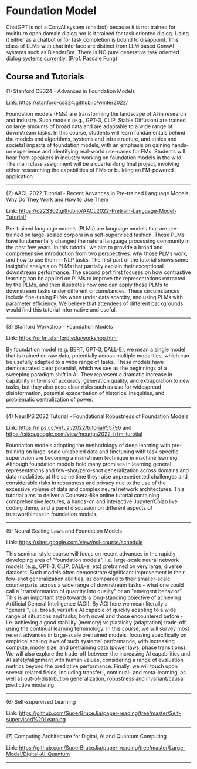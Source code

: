 # Foundation Model
ChatGPT is not a ConvAI system (chatbot) because it is not trained for multiturn open domain dialog nor is it trained for task oriented dialog.  Using it either as a chatbot or for task completion is bound to disappoint. This class of LLMs with chat interface are distinct from LLM based ConvAI systems such as BlenderBot. There is NO pure generative task oriented dialog systems currently. (Prof. Pascale Fung)

## Course and Tutorials

(1) Stanford CS324 - Advances in Foundation Models

Link: https://stanford-cs324.github.io/winter2022/

Foundation models (FMs) are transforming the landscape of AI in research and industry. Such models (e.g., GPT-3, CLIP, Stable Diffusion) are trained on large amounts of broad data and are adaptable to a wide range of downstream tasks. In this course, students will learn fundamentals behind the models and algorithms, systems and infrastructure, and ethics and societal impacts of foundation models, with an emphasis on gaining hands-on experience and identifying real-world use-cases for FMs. Students will hear from speakers in industry working on foundation models in the wild. The main class assignment will be a quarter-long final project, involving either researching the capabilities of FMs or building an FM-powered application.

---

(2) AACL 2022 Tutorial - Recent Advances in Pre-trained Language Models: Why Do They Work and How to Use Them

Link: https://d223302.github.io/AACL2022-Pretrain-Language-Model-Tutorial/

Pre-trained language models (PLMs) are language models that are pre-trained on large-scaled corpora in a self-supervised fashion. These PLMs have fundamentally changed the natural language processing community in the past few years. In this tutorial, we aim to provide a broad and comprehensive introduction from two perspectives: why those PLMs work, and how to use them in NLP tasks. The first part of the tutorial shows some insightful analysis on PLMs that partially explain their exceptional downstream performance. The second part first focuses on how contrastive learning can be applied on PLMs to improve the representations extracted by the PLMs, and then illustrates how one can apply those PLMs to downstream tasks under different circumstances. These circumstances include fine-tuning PLMs when under data scarcity, and using PLMs with parameter efficiency. We believe that attendees of different backgrounds would find this tutorial informative and useful.

---

(3) Stanford Workshop - Foundation Models

Link: https://crfm.stanford.edu/workshop.html

By foundation model (e.g. BERT, GPT-3, DALL-E), we mean a single model that is trained on raw data, potentially across multiple modalities, which can be usefully adapted to a wide range of tasks. These models have demonstrated clear potential, which we see as the beginnings of a sweeping paradigm shift in AI. They represent a dramatic increase in capability in terms of accuracy, generation quality, and extrapolation to new tasks, but they also pose clear risks such as use for widespread disinformation, potential exacerbation of historical inequities, and problematic centralization of power.

---

(4) NeurIPS 2022 Tutorial - Foundational Robustness of Foundation Models

Link: https://nips.cc/virtual/2022/tutorial/55796 and https://sites.google.com/view/neurips2022-frfm-turotial

Foundation models adopting the methodology of deep learning with pre-training on large-scale unlabeled data and finetuning with task-specific supervision are becoming a mainstream technique in machine learning. Although foundation models hold many promises in learning general representations and few-shot/zero-shot generalization across domains and data modalities, at the same time they raise unprecedented challenges and considerable risks in robustness and privacy due to the use of the excessive volume of data and complex neural network architectures. This tutorial aims to deliver a Coursera-like online tutorial containing comprehensive lectures, a hands-on and interactive Jupyter/Colab live coding demo, and a panel discussion on different aspects of trustworthiness in foundation models.

---

(5) Neural Scaling Laws and Foundation Models

Link: https://sites.google.com/view/nsl-course/schedule

This seminar-style course will focus on recent advances in the rapidly developing area of "foundation models", i.e. large-scale neural network models (e.g., GPT-3, CLIP, DALL-e, etc) pretrained on very large, diverse datasets. Such models often demonstrate significant improvement in their few-shot generalization abilities, as compared to their smaller-scale counterparts, across a wide range of downstream tasks - what one could call a "transformation of quantity into quality" or an "emergent behavior". This is an important step towards a long-standing objective of achieving Artificial General Intelligence (AGI). By AGI here we mean literally a "general", i.e. broad, versatile AI capable of quickly adapting to a wide range of situations and tasks, both novel and those encountered before - i.e. achieving a good stability (memory) vs plasticity (adaptation) trade-off, using the continual learning terminology. In this course, we will survey most recent advances in large-scale pretrained models, focusing specifically on empirical scaling laws of such systems' performance, with increasing compute, model size, and pretraining data (power laws, phase transitions). We will also explore the trade-off between the increasing AI capabilities and AI safety/alignment with human values, considering a range of evaluation metrics beyond the predictive performance. Finally, we will touch upon several related fields, including transfer-, continual- and meta-learning, as well as out-of-distribution generalization, robustness and invariant/causal predictive modeling.

---

(6) Self-supervised Learning

Link: https://github.com/SuperBruceJia/paper-reading/tree/master/Self-supervised%20Learning

---

(7) Computing Architecture for Digital, Al and Quantum Computing

Link: https://github.com/SuperBruceJia/paper-reading/tree/master/Large-Model/Digital-AI-Quantum

---
